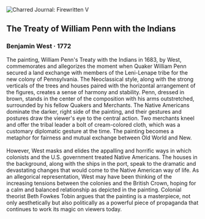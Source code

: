 <div class="artwork-of-the-day">
  <div class="container">
    <div class="img-wrapper">
      <img
        src="https://uploads1.wikiart.org/00376/images/benjamin-west/the-treaty-of-penn-with-the-indians-benjamin-west.jpg!Large.jpg"
        alt="Charred Journal: Firewritten V" />
    </div>
    <div class="artwork-detail">
      <div class="artwork-origin"> 
        <h2 class="artwork-name">The Treaty of William Penn with the Indians</h2>
        <h3 class="artist">
          Benjamin West
                    ·  1772
        </h3>
      </div>
      <p class="description">
        <span class="artwork-description-text ng-binding" ng-bind-html="viewModel.ArtworkOfTheDay.Description | unsafe">The painting, William Penn's Treaty with the Indians in 1683, by West, commemorates and allegorizes the moment when Quaker William Penn secured a land exchange with members of the Leni-Lenape tribe for the new colony of Pennsylvania. The Neoclassical style, along with the strong verticals of the trees and houses paired with the horizontal arrangement of the figures, creates a sense of harmony and stability. Penn, dressed in brown, stands in the center of the composition with his arms outstretched, surrounded by his fellow Quakers and Merchants. The Native Americans dominate the darker, right side of the painting, and their gestures and postures draw the viewer's eye to the central action. Two merchants kneel and offer the tribal leader a bolt of cream-colored cloth, which was a customary diplomatic gesture at the time. The painting becomes a metaphor for fairness and mutual exchange between Old World and New.<br><br>However, West masks and elides the appalling and horrific ways in which colonists and the U.S. government treated Native Americans. The houses in the background, along with the ships in the port, speak to the dramatic and devastating changes that would come to the Native American way of life. As an allegorical representation, West may have been thinking of the increasing tensions between the colonies and the British Crown, hoping for a calm and balanced relationship as depicted in the painting. Colonial theorist Beth Fowkes Tobin argues that the painting is a masterpiece, not only aesthetically but also politically as a powerful piece of propaganda that continues to work its magic on viewers today.</span>
                        <div class="text-shadow-container" ng-show="showShadow" style=""></div>
      </p>
    </div>
  </div>

</div>
